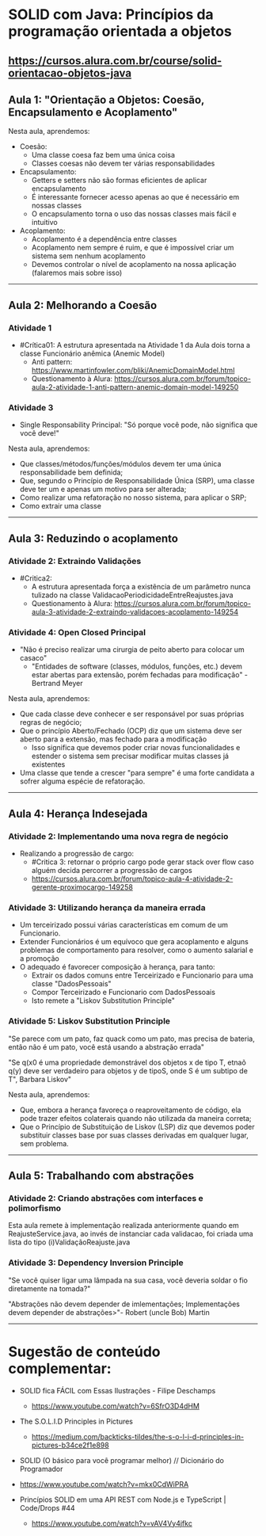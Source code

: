 # SOLID com Java: Princípios da programação orientada a objetos

https://cursos.alura.com.br/course/solid-orientacao-objetos-java
----

## Aula 1: "Orientação a Objetos: Coesão, Encapsulamento e Acoplamento"

Nesta aula, aprendemos:

* Coesão:
  * Uma classe coesa faz bem uma única coisa
  * Classes coesas não devem ter várias responsabilidades
* Encapsulamento:
  * Getters e setters não são formas eficientes de aplicar encapsulamento
  * É interessante fornecer acesso apenas ao que é necessário em nossas classes
  * O encapsulamento torna o uso das nossas classes mais fácil e intuitivo
* Acoplamento:
  * Acoplamento é a dependência entre classes
  * Acoplamento nem sempre é ruim, e que é impossível criar um sistema sem nenhum acoplamento
  * Devemos controlar o nível de acoplamento na nossa aplicação (falaremos mais sobre isso)
  
----

## Aula 2: Melhorando a Coesão

### Atividade 1
* \#Crítica01: A estrutura apresentada na Atividade 1 da Aula dois torna a classe Funcionário anêmica (Anemic Model)
  * Anti pattern: https://www.martinfowler.com/bliki/AnemicDomainModel.html
  * Questionamento à Alura: https://cursos.alura.com.br/forum/topico-aula-2-atividade-1-anti-pattern-anemic-domain-model-149250
  
### Atividade 3
* Single Responsability Principal: "Só porque você pode, não significa que você deve!"

Nesta aula, aprendemos:

* Que classes/métodos/funções/módulos devem ter uma única responsabilidade bem definida;
* Que, segundo o Princípio de Responsabilidade Única (SRP), uma classe deve ter um e apenas um motivo para ser alterada;
* Como realizar uma refatoração no nosso sistema, para aplicar o SRP;
* Como extrair uma classe

----

## Aula 3: Reduzindo o acoplamento

### Atividade 2: Extraindo Validações

* \#Critica2:
  * A estrutura apresentada força a existẽncia de um parâmetro nunca tulizado na classe ValidacaoPeriodicidadeEntreReajustes.java
  * Questionamento à Alura: https://cursos.alura.com.br/forum/topico-aula-3-atividade-2-extraindo-validacoes-acoplamento-149254
  
### Atividade 4: Open Closed Principal
* "Não é preciso realizar uma cirurgia de peito aberto para colocar um casaco"
  * "Entidades de software (classes, módulos, funções, etc.) devem estar abertas para extensão, porém fechadas para modificação" -Bertrand Meyer


Nesta aula, aprendemos:

* Que cada classe deve conhecer e ser responsável por suas próprias regras de negócio;
* Que o princípio Aberto/Fechado (OCP) diz que um sistema deve ser aberto para a extensão, mas fechado para a modificação
  * Isso significa que devemos poder criar novas funcionalidades e estender o sistema sem precisar modificar muitas classes já existentes
* Uma classe que tende a crescer "para sempre" é uma forte candidata a sofrer alguma espécie de refatoração.

----

## Aula 4: Herança Indesejada

### Atividade 2: Implementando uma nova regra de negócio
* Realizando a progressão de cargo:
  * \#Critica 3: retornar o próprio cargo pode gerar stack over flow caso alguém decida percorrer a progressão de cargos
   * https://cursos.alura.com.br/forum/topico-aula-4-atividade-2-gerente-proximocargo-149258 

### Atividade 3: Utilizando herança da maneira errada

* Um terceirizado possui várias características em comum de um Funcionario.
* Extender Funcionários é um equívoco que gera acoplamento e alguns problemas de comportamento para resolver, como o aumento salarial e a promoção
* O adequado é favorecer composição à herança, para tanto:
  * Extrair os dados comuns entre Terceirizado e Funcionario para uma classe "DadosPessoais"
  * Compor Terceirizado e Funcionario com DadosPessoais
  * Isto remete a "Liskov Substitution Principle"
  
### Atividade 5: Liskov Substitution Principle

  "Se parece com um pato, faz quack como um pato, mas precisa de bateria, então não é um pato, você está usando a abstração errada"

  "Se q(x0 é uma propriedade demonstrável dos objetos x de tipo T, etnaõ q(y) deve ser verdadeiro para objetos y de tipoS, onde S é um subtipo de T", Barbara Liskov"


Nesta aula, aprendemos:

* Que, embora a herança favoreça o reaproveitamento de código, ela pode trazer efeitos colaterais quando não utilizada da maneira correta;
* Que o Princípio de Substituição de Liskov (LSP) diz que devemos poder substituir classes base por suas classes derivadas em qualquer lugar, sem problema.

----
## Aula 5: Trabalhando com abstrações

### Atividade 2: Criando abstrações com interfaces e polimorfismo

Esta aula remete à implementação realizada anteriormente quando em ReajusteService.java, ao invés de instanciar cada validacao, foi criada uma lista do tipo (i)ValidaçãoReajuste.java

### Atividade 3: Dependency Inversion Principle

"Se você quiser ligar uma lâmpada na sua casa, você deveria soldar o fio diretamente na tomada?"

"Abstrações não devem depender de imlementações;
Implementações devem depender de abstrações>"-  Robert (uncle Bob) Martin


----
# Sugestão de conteúdo complementar:

* SOLID fica FÁCIL com Essas Ilustrações - Filipe Deschamps
  * https://www.youtube.com/watch?v=6SfrO3D4dHM
  
* The S.O.L.I.D Principles in Pictures
  * https://medium.com/backticks-tildes/the-s-o-l-i-d-principles-in-pictures-b34ce2f1e898
  
* SOLID (O básico para você programar melhor) // Dicionário do Programador
 * https://www.youtube.com/watch?v=mkx0CdWiPRA

* Princípios SOLID em uma API REST com Node.js e TypeScript | Code/Drops #44
  * https://www.youtube.com/watch?v=vAV4Vy4jfkc